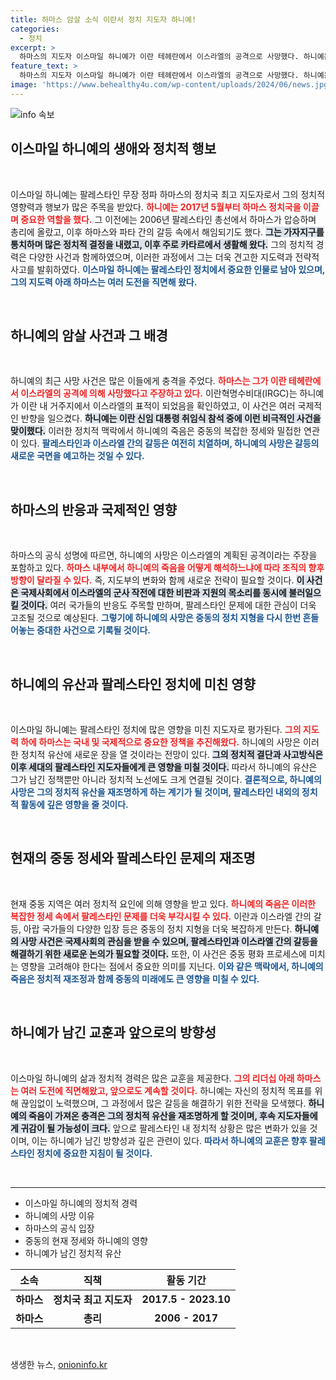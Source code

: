 ```yaml
---
title: 하마스 암살 소식 이란서 정치 지도자 하니예!
categories:
  - 정치
excerpt: >
  하마스의 지도자 이스마일 하니예가 이란 테헤란에서 이스라엘의 공격으로 사망했다. 하니예는 하마스를 이끌며 중동 정세에 큰 영향을 미친 인물로, 그의 죽음이 가져올 파장은 어마어마하다. 클릭하여 자세한 소식을 확인하세요!
feature_text: >
  하마스의 지도자 이스마일 하니예가 이란 테헤란에서 이스라엘의 공격으로 사망했다. 하니예는 하마스를 이끌며 중동 정세에 큰 영향을 미친 인물로, 그의 죽음이 가져올 파장은 어마어마하다. 클릭하여 자세한 소식을 확인하세요!
image: 'https://www.behealthy4u.com/wp-content/uploads/2024/06/news.jpg'
---
```


<p><img src="https://www.behealthy4u.com/wp-content/uploads/2024/06/news.jpg" alt="info 속보" /></p>

<h2 data-ke-size="size26">이스마일 하니예의 생애와 정치적 행보</h2>

<p data-ke-size="size16">&nbsp;</p>

<p>이스마일 하니예는 팔레스타인 무장 정파 하마스의 정치국 최고 지도자로서 그의 정치적 영향력과 행보가 많은 주목을 받았다. <b><span style="color: #ee2323;">하니예는 2017년 5월부터 하마스 정치국을 이끌며 중요한 역할을 했다.</span></b> 그 이전에는 2006년 팔레스타인 총선에서 하마스가 압승하며 총리에 올랐고, 이후 하마스와 파타 간의 갈등 속에서 해임되기도 했다. <b><span style="background-color: #21538527;">그는 가자지구를 통치하며 많은 정치적 결정을 내렸고, 이후 주로 카타르에서 생활해 왔다.</span></b> 그의 정치적 경력은 다양한 사건과 함께하였으며, 이러한 과정에서 그는 더욱 견고한 지도력과 전략적 사고를 발휘하였다. <b><span style="color: #1a5490;">이스마일 하니예는 팔레스타인 정치에서 중요한 인물로 남아 있으며, 그의 지도력 아래 하마스는 여러 도전을 직면해 왔다.</span></b></p>

<p data-ke-size="size16">&nbsp;</p>

<h2 data-ke-size="size26">하니예의 암살 사건과 그 배경</h2>

<p data-ke-size="size16">&nbsp;</p>

<p>하니예의 최근 사망 사건은 많은 이들에게 충격을 주었다. <b><span style="color: #ee2323;">하마스는 그가 이란 테헤란에서 이스라엘의 공격에 의해 사망했다고 주장하고 있다.</span></b> 이란혁명수비대(IRGC)는 하니예가 이란 내 거주지에서 이스라엘의 표적이 되었음을 확인하였고, 이 사건은 여러 국제적인 반향을 일으켰다. <b><span style="background-color: #21538527;">하니예는 이란 신임 대통령 취임식 참석 중에 이런 비극적인 사건을 맞이했다.</span></b> 이러한 정치적 맥락에서 하니예의 죽음은 중동의 복잡한 정세와 밀접한 연관이 있다. <b><span style="color: #1a5490;">팔레스타인과 이스라엘 간의 갈등은 여전히 치열하며, 하니예의 사망은 갈등의 새로운 국면을 예고하는 것일 수 있다.</span></b></p>

<p data-ke-size="size16">&nbsp;</p>

<h2 data-ke-size="size26">하마스의 반응과 국제적인 영향</h2>

<p data-ke-size="size16">&nbsp;</p>

<p>하마스의 공식 성명에 따르면, 하니예의 사망은 이스라엘의 계획된 공격이라는 주장을 포함하고 있다. <b><span style="color: #ee2323;">하마스 내부에서 하니예의 죽음을 어떻게 해석하느냐에 따라 조직의 향후 방향이 달라질 수 있다.</span></b> 즉, 지도부의 변화와 함께 새로운 전략이 필요할 것이다. <b><span style="background-color: #21538527;">이 사건은 국제사회에서 이스라엘의 군사 작전에 대한 비판과 지원의 목소리를 동시에 불러일으킬 것이다.</span></b> 여러 국가들의 반응도 주목할 만하며, 팔레스타인 문제에 대한 관심이 더욱 고조될 것으로 예상된다. <b><span style="color: #1a5490;">그렇기에 하니예의 사망은 중동의 정치 지형을 다시 한번 흔들어놓는 중대한 사건으로 기록될 것이다.</span></b></p>

<p data-ke-size="size16">&nbsp;</p>

<h2 data-ke-size="size26">하니예의 유산과 팔레스타인 정치에 미친 영향</h2>

<p data-ke-size="size16">&nbsp;</p>

<p>이스마일 하니예는 팔레스타인 정치에 많은 영향을 미친 지도자로 평가된다. <b><span style="color: #ee2323;">그의 지도력 하에 하마스는 국내 및 국제적으로 중요한 정책을 추진해왔다.</span></b> 하니예의 사망은 이러한 정치적 유산에 새로운 장을 열 것이라는 전망이 있다. <b><span style="background-color: #21538527;">그의 정치적 결단과 사고방식은 이후 세대의 팔레스타인 지도자들에게 큰 영향을 미칠 것이다.</span></b> 따라서 하니예의 유산은 그가 남긴 정책뿐만 아니라 정치적 노선에도 크게 연결될 것이다. <b><span style="color: #1a5490;">결론적으로, 하니예의 사망은 그의 정치적 유산을 재조명하게 하는 계기가 될 것이며, 팔레스타인 내외의 정치적 활동에 깊은 영향을 줄 것이다.</span></b></p>

<p data-ke-size="size16">&nbsp;</p>

<h2 data-ke-size="size26">현재의 중동 정세와 팔레스타인 문제의 재조명</h2>

<p data-ke-size="size16">&nbsp;</p>

<p>현재 중동 지역은 여러 정치적 요인에 의해 영향을 받고 있다. <b><span style="color: #ee2323;">하니예의 죽음은 이러한 복잡한 정세 속에서 팔레스타인 문제를 더욱 부각시킬 수 있다.</span></b> 이란과 이스라엘 간의 갈등, 아랍 국가들의 다양한 입장 등은 중동의 정치 지형을 더욱 복잡하게 만든다. <b><span style="background-color: #21538527;">하니예의 사망 사건은 국제사회의 관심을 받을 수 있으며, 팔레스타인과 이스라엘 간의 갈등을 해결하기 위한 새로운 논의가 필요할 것이다.</span></b> 또한, 이 사건은 중동 평화 프로세스에 미치는 영향을 고려해야 한다는 점에서 중요한 의미를 지닌다. <b><span style="color: #1a5490;">이와 같은 맥락에서, 하니예의 죽음은 정치적 재조정과 함께 중동의 미래에도 큰 영향을 미칠 수 있다.</span></b></p>

<p data-ke-size="size16">&nbsp;</p>

<h2 data-ke-size="size26">하니예가 남긴 교훈과 앞으로의 방향성</h2>

<p data-ke-size="size16">&nbsp;</p>

<p>이스마일 하니예의 삶과 정치적 경력은 많은 교훈을 제공한다. <b><span style="color: #ee2323;">그의 리더십 아래 하마스는 여러 도전에 직면해왔고, 앞으로도 계속할 것이다.</span></b> 하니예는 자신의 정치적 목표를 위해 끊임없이 노력했으며, 그 과정에서 많은 갈등을 해결하기 위한 전략을 모색했다. <b><span style="background-color: #21538527;">하니예의 죽음이 가져온 충격은 그의 정치적 유산을 재조명하게 할 것이며, 후속 지도자들에게 귀감이 될 가능성이 크다.</span></b> 앞으로 팔레스타인 내 정치적 상황은 많은 변화가 있을 것이며, 이는 하니예가 남긴 방향성과 깊은 관련이 있다. <b><span style="color: #1a5490;">따라서 하니예의 교훈은 향후 팔레스타인 정치에 중요한 지침이 될 것이다.</span></b></p>

<p data-ke-size="size16">&nbsp;</p>

<hr>

<ul>
    <li>이스마일 하니예의 정치적 경력</li>
    <li>하니예의 사망 이유</li>
    <li>하마스의 공식 입장</li>
    <li>중동의 현재 정세와 하니예의 영향</li>
    <li>하니예가 남긴 정치적 유산</li>
</ul>

<table style="width: 100%;">
    <thead>
        <tr>
            <th style="text-align: center; height: 17px;"><b>소속</b></th>
            <th style="text-align: center; height: 17px;"><b>직책</b></th>
            <th style="text-align: center; height: 17px;"><b>활동 기간</b></th>
        </tr>
    </thead>
    <tbody>
        <tr>
            <td style="text-align: center; height: 17px;"><b>하마스</b></td>
            <td style="text-align: center; height: 17px;"><b>정치국 최고 지도자</b></td>
            <td style="text-align: center; height: 17px;"><b>2017.5 - 2023.10</b></td>
        </tr>
        <tr>
            <td style="text-align: center; height: 17px;"><b>하마스</b></td>
            <td style="text-align: center; height: 17px;"><b>총리</b></td>
            <td style="text-align: center; height: 17px;"><b>2006 - 2017</b></td>
        </tr>
    </tbody>
</table>

<p data-ke-size="size16">&nbsp;</p>
생생한 뉴스, <a href="https://onioninfo.kr" rel="dofollow">onioninfo.kr</a>


